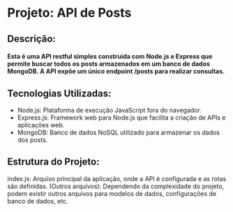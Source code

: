 # Projeto: API de Posts

## Descrição:

#### Esta é uma API restful simples construída com Node.js e Express que permite buscar todos os posts armazenados em um banco de dados MongoDB. A API expõe um único endpoint /posts para realizar consultas.

## Tecnologias Utilizadas:

* Node.js: Plataforma de execução JavaScript fora do navegador.
* Express.js: Framework web para Node.js que facilita a criação de APIs e aplicações web.
* MongoDB: Banco de dados NoSQL utilizado para armazenar os dados dos posts.

## Estrutura do Projeto:

index.js: Arquivo principal da aplicação, onde a API é configurada e as rotas são definidas.
(Outros arquivos): Dependendo da complexidade do projeto, podem existir outros arquivos para modelos de dados, configurações de banco de dados, etc.
